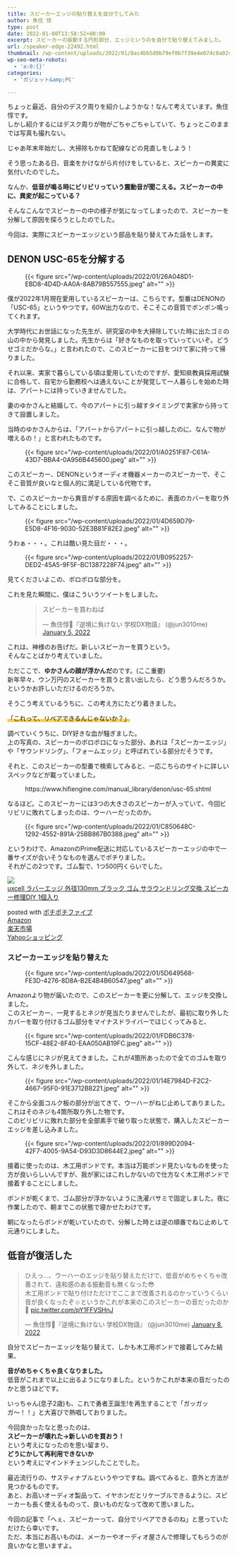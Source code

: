 ```yaml
---
title: スピーカーエッジの貼り替えを自分でしてみた
author: 魚住 惇
type: post
date: 2022-01-08T13:58:52+00:00
excerpt: スピーカーの振動する円形部分、エッジというのを自分で貼り替えてみました。
url: /speaker-edge-22492.html
thumbnail: /wp-content/uploads/2022/01/8ac4bb5d0b79ef0b7f39e4e074c8a02c.jpg
wp-seo-meta-robots:
  - 'a:0:{}'
categories:
  - 'ガジェット&amp;PC'

---
```

ちょっと最近、自分のデスク周りを紹介しようかな！なんて考えています。魚住惇です。  
しかし紹介するにはデスク周りが物がごちゃごちゃしていて、ちょっとこのままでは写真も撮れない。

じゃあ年末年始だし、大掃除もかねて配線などの見直しをしよう！

そう思ったある日、音楽をかけながら片付けをしていると、スピーカーの異変に気付いたのでした。

なんか、**低音が鳴る時にビリビリっていう震動音が聞こえる。スピーカーの中に、異変が起こっている？**

そんなこんなでスピーカーの中の様子が気になってしまったので、スピーカーを分解して原因を探ろうとしたのでした。

今回は、実際にスピーカーエッジという部品を貼り替えてみた話をします。

## DENON USC-65を分解する
<figure class="wp-block-image">

{{< figure src="/wp-content/uploads/2022/01/26A048D1-EBD8-4D4D-AA0A-8AB79B557555.jpeg" alt="" >}} </figure> 

僕が2022年1月現在愛用しているスピーカーは、こちらです。型番はDENONの「USC-65」というやつです。60W出力なので、そこそこの音質でボンボン鳴ってくれます。

大学時代にお世話になった先生が、研究室の中を大掃除していた時に出たゴミの山の中から発見しました。先生からは「好きなものを取っていっていいぞ。どうせゴミだからな。」と言われたので、このスピーカーに目をつけて家に持って帰りました。

それ以来、実家で暮らしている頃は愛用していたのですが、愛知県教員採用試験に合格して、自宅から勤務校へは通えないことが発覚して一人暮らしを始めた時は、アパートには持っていきませんでした。

妻のゆかさんと結婚して、今のアパートに引っ越すタイミングで実家から持ってきて設置しました。

当時のゆかさんからは、「アパートからアパートに引っ越したのに、なんで物が増えるの！」と言われたものです。
<figure class="wp-block-image">

{{< figure src="/wp-content/uploads/2022/01/A0251F87-C61A-43D7-BBA4-0A956B445600.jpeg" alt="" >}} </figure> 

このスピーカー、DENONというオーディオ機器メーカーのスピーカーで、そこそこ音質が良いなと個人的に満足している代物です。

で、このスピーカーから異音がする原因を調べるために、表面のカバーを取り外してみることにしました。
<figure class="wp-block-image">

{{< figure src="/wp-content/uploads/2022/01/4D659D79-E5D8-4F16-9030-52E3B81F82E2.jpeg" alt="" >}} </figure> 

うわぁ・・・。これは酷い見た目だ・・・。
<figure class="wp-block-image">

{{< figure src="/wp-content/uploads/2022/01/B0952257-DED2-45A5-9F5F-BC1387228F74.jpeg" alt="" >}} </figure> 

見てくださいよこの、ボロボロな部分を。

これを見た瞬間に、僕はこういうツイートをしました。<figure class="wp-block-embed is-type-rich is-provider-twitter wp-block-embed-twitter">

<div class="wp-block-embed__wrapper">
  <blockquote class="twitter-tweet" data-width="500" data-dnt="true">
    <p lang="ja" dir="ltr">
      スピーカーを買わねば
    </p>&mdash; 魚住惇📖『逆境に負けない 学校DX物語』 (@jun3010me) 
    <a href="https://twitter.com/jun3010me/status/1478625445147201536?ref_src=twsrc%5Etfw">January 5, 2022</a>
  </blockquote>
</div></figure> 

これは、神様のお告げだ。新しいスピーカーを買うという。  
そんなことばかり考えていました。

ただここで、**ゆかさんの顔が浮かんだ**のです。(ここ重要)  
新年早々、ウン万円のスピーカーを買うと言い出したら、どう思うんだろうか。  
というかお許しいただけるのだろうか。

そうこう考えているうちに、この考え方にたどり着きました。

<span data-color="#fcb900" style="background: linear-gradient(transparent 60%,rgba(252, 185, 0, 0.7) 0);" class="vk_highlighter">「これって、リペアできるんじゃないか？」</span>

調べていくうちに、DIY好きな血が騒ぎました。  
上の写真の、スピーカーのボロボロになった部分、あれは「スピーカーエッジ」や「サウンドリング」、「フォームエッジ」と呼ばれている部分だそうです。

それと、このスピーカーの型番で検索してみると、一応こちらのサイトに詳しいスペックなどが載っていました。<figure class="wp-block-embed is-type-rich is-provider-wp-oembed-blog-card wp-block-embed-wp-oembed-blog-card">

<div class="wp-block-embed__wrapper">
  https://www.hifiengine.com/manual_library/denon/usc-65.shtml
</div></figure> 

なるほど。このスピーカーには3つの大きさのスピーカーが入っていて、今回ビリビリに敗れてしまったのは、ウーハーだったのか。
<figure class="wp-block-image">

{{< figure src="/wp-content/uploads/2022/01/C850648C-1292-4552-891A-25BB867B0388.jpeg" alt="" >}} </figure> 

というわけで、AmazonのPrime配送に対応しているスピーカーエッジの中で一番サイズが合いそうなものを選んでポチりました。  
それがこの2つです。ゴム製で、1つ500円くらいでした。

<div class="cstmreba">
  <div class="kaerebalink-box">
    <div class="kaerebalink-image">
      <a href="https://www.amazon.co.jp/dp/B07SR8QPRK?tag=jun3010me-22&#038;linkCode=ogi&#038;th=1&#038;psc=1" target="_blank" rel="noopener"><img decoding="async" src="https://m.media-amazon.com/images/I/31jqTcPmEyL._SL160_.jpg" style="border: none;" /></a>
    </div>
    <div class="kaerebalink-info">
      <div class="kaerebalink-name">
        <a href="https://www.amazon.co.jp/dp/B07SR8QPRK?tag=jun3010me-22&#038;linkCode=ogi&#038;th=1&#038;psc=1" target="_blank" rel="noopener">uxcell ラバーエッジ 外径130mm ブラック ゴム サラウンドリング交換 スピーカー修理DIY 1個入り</a></p>
        <div class="kaerebalink-powered-date">
          posted with <a href="http://192.168.11.200:8000/pochipochi5.php" rel="nofollow noopener" target="_blank">ポチポチファイブ</a>
        </div>
      </div>
      <div class="kaerebalink-link1">
        <div class="shoplinkamazon">
          <a href="https://www.amazon.co.jp/gp/search?keywords=uxcell ラバーエッジ&#038;tag=jun3010me-22" target="_blank" rel="noopener">Amazon</a>
        </div>
        <div class="shoplinkrakuten">
          <a href="https://hb.afl.rakuten.co.jp/hgc/10ef1d94.c90f9829.10ef1d95.53606a39/?pc=https%3A%2F%2Fsearch.rakuten.co.jp%2Fsearch%2Fmall%2Fuxcell ラバーエッジ%2F-%2Ff.1-p.1-s.1-sf.0-st.A-v.2%3Fx%3D0%26scid%3Daf_ich_link_urltxt%26m%3Dhttp%3A%2F%2Fm.rakuten.co.jp%2F" target="_blank" rel="noopener">楽天市場</a>
        </div>
        <div class="shoplinkyahoo">
          <a href="https://ck.jp.ap.valuecommerce.com/servlet/referral?sid=3040825&pid=884909937&vc_url=http%3A%2F%2Fsearch.shopping.yahoo.co.jp%2Fsearch%3Fp%3Duxcell ラバーエッジ "vcptn=kaereba" target="_blank" >Yahooショッピング<img decoding="async" loading="lazy" src="//ad.jp.ap.valuecommerce.com/servlet/gifbanner?sid=3040825&#038;pid=884909937" height="1" width="1" border="0" /></a>
        </div>
      </div>
    </div>
    <div class="booklink-footer">
    </div>
  </div>
</div>

### スピーカーエッジを貼り替えた
<figure class="wp-block-image">

{{< figure src="/wp-content/uploads/2022/01/5D649568-FE3D-4276-8D8A-B2E4B4B60547.jpeg" alt="" >}} </figure> 

Amazonより物が届いたので、このスピーカーを更に分解して、エッジを交換しました。  
このスピーカー、一見するとネジが見当たりませんでしたが、最初に取り外したカバーを取り付けるゴム部分をマイナスドライバーでほじくってみると、
<figure class="wp-block-image">

{{< figure src="/wp-content/uploads/2022/01/FDB6C378-15CF-48E2-8F40-EAA050AB19FC.jpeg" alt="" >}} </figure> 

こんな感じにネジが見えてきました。これが4箇所あったので全てのゴムを取り外して、ネジを外しました。
<figure class="wp-block-image">

{{< figure src="/wp-content/uploads/2022/01/14E7984D-F2C2-4667-95F0-91E3712B8221.jpeg" alt="" >}} </figure> 

そこから全面コルク板の部分が出てきて、ウーハーがねじ止めしてありました。これはそのネジも4箇所取り外した物です。  
このビリビリに敗れた部分を全部素手で破り取った状態で、購入したスピーカーエッジを差し込みました。
<figure class="wp-block-image">

{{< figure src="/wp-content/uploads/2022/01/899D2094-42F7-4005-9A54-D93D3D8644E2.jpeg" alt="" >}} </figure> 

接着に使ったのは、木工用ボンドです。本当は万能ボンド見たいなものを使った方が良いらしいんですが、我が家にはこれしかないので仕方なく木工用ボンドで接着することにしました。

ボンドが乾くまで、ゴム部分が浮かないように洗濯バサミで固定しました。夜に作業したので、朝までこの状態で寝かせたわけです。

朝になったらボンドが乾いていたので、分解した時とは逆の順番でねじ止めして元通りにしました。

## 低音が復活した<figure class="wp-block-embed is-type-rich is-provider-twitter wp-block-embed-twitter">

<div class="wp-block-embed__wrapper">
  <blockquote class="twitter-tweet" data-width="500" data-dnt="true">
    <p lang="ja" dir="ltr">
      ひえっ…、ウーハーのエッジを貼り替えただけで、低音がめちゃくちゃ改善されて、違和感のある振動音も無くなった😳<br />木工用ボンドで貼り付けただけでここまで改善されるのかっていうくらい音が良くなったぞ☺️というかこれが本来のこのスピーカーの音だったのか🤭 <a href="https://t.co/pY1FFVSHnJ">pic.twitter.com/pY1FFVSHnJ</a>
    </p>&mdash; 魚住惇📖『逆境に負けない 学校DX物語』 (@jun3010me) 
    <a href="https://twitter.com/jun3010me/status/1479642922203348992?ref_src=twsrc%5Etfw">January 8, 2022</a>
  </blockquote>
</div></figure> 

自分でスピーカーエッジを貼り替えて、しかも木工用ボンドで接着してみた結果、

**音がめちゃくちゃ良くなりました。**  
低音がこれまで以上に出るようになりました。というかこれが本来の音だったのかと思うほどです。

いっちゃん(息子2歳)も、これで勇者王誕生!を再生することで「ガッガッガ〜！！」と大喜びで熱唱しておりました。

今回良かったなと思ったのは、  
**スピーカーが壊れた→新しいのを買おう！**  
という考えになったのを思い留まり、  
**どうにかして再利用できないか**  
という考えにマインドチェンジしたことでした。

最近流行りの、サスティナブルというやつですね。調べてみると、意外と方法が見つかるものです。  
あと、お高いオーディオ製品って、イヤホンだとリケーブルできるように、スピーカーも長く使えるものって、良いものだなって改めて思いました。

今回の記事で「へぇ、スピーカーって、自分でリペアできるのね」と思っていただけたら幸いです。  
ただ、本当にお高いものは、メーカーやオーディオ屋さんで修理してもらうのが良いかなと思いますよ。